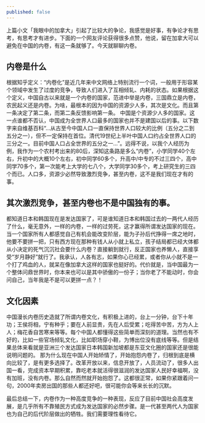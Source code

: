 ```yaml
---
published: false
---
```

上篇小文「我眼中的加拿大」引起了比较大的争论，我感觉是好事，有争论才有思考，有思考才有进步。下面的一个网友评论获得很多点赞，他说，留在加拿大可以避免在中国的内卷，有这一条就够了。今天就聊聊内卷。

## 内卷是什么

根据知乎定义：“内卷化”是近几年来中文网络上特别流行一个词，一般用于形容某个领域中发生了过度的竞争，导致人们进入了互相倾轧、内耗的状态。如果根据这个定义，中国自古以来就是一个内卷的国家，范进中举是内卷，三国鼎立是内卷，农民起义还是内卷。为啥，最根本的因为中国的资源少人多，其次是文化。而且第一条决定了第二条，而第二条反馈影响第一条。
中国是个资源少人多的国家。这一点谁都不否认，中国成为全世界人口最多的国家也并不是建国以后的事。以下数字来自维基百科“...从古至今中国人口一直保持世界人口较大的比例（五分之二到五分之一），但不一定保持在首位。清代19世纪上半叶中国人口约占全世界人口的三分之一。目前中国人口占全世界的五分之一...”。远得不说，以我个人经历为例，我作为一个农村考出来的80后，深知这条路是多么“内卷”，小学同学40个左右，升初中的大概10个左右，初中同学60多个，升高中/中专的不过三四个，高中同学70多个，第一次能考上大学的七八个，大学同学30多个，考上研究生的三四个而已。人口多，资源少必然导致激烈竞争，甚至内卷，这不是我们现在才有的事。

## 其次激烈竞争，甚至内卷也不是中国独有的事。

都知道日本和韩国现在是发达国家了，可是谁知道日本和韩国过去的一两代人经历了什么，毫无意外，一样的内卷，一样的过劳死，这才赢得所谓发达国家的现在。当一个国家所有人都感觉自己有机会能改变阶层，能为子孙后代挣得一席之地时，他要不要拼一把，只有西方现在那种有钱人从小就上私立，孩子结局都已经大体都从小决定的死气沉沉社会要什么内卷？直接躺到就行，反正国家也养懒人，直接享受“岁月静好”就行了。我承认，人各有志，如果你心已经累，或者你从小就不是一个打了鸡血的人，就呆在像加拿大这样的国家也挺好的。代价就是，当中国最为一个整体问鼎世界时，你本来也可以是其中骄傲的一份子；当你老了不能动时，你会问自己，当年我是不是可以更拼一点？！

## 文化因素

中国漫长内卷历史造就了所谓内卷文化，有积极上进的，台上一分钟，台下十年功；王侯将相，宁有种乎；要在人前显贵，先在人后受累；吃得苦中苦，方为人上人；梅花香自苦寒来等等。每个中国人都懂得这些简单而深刻的道理。当然也有不好的，比如一些官场倾轧文化，比如职场穿小鞋，为博出位没有底线等等。但是结果总体来看就是亚洲三个发达国家日本韩国新加坡都是东亚文化圈的国家还是很能说明问题的。
那为什么现在中国人开始矫情了，开始抱怨内卷了，归根到底是横向比较了，是有更多选择了。改革开放以来，信息开放了，人员流动了，很多人出国一看，完成资本早期积累，靠吃老本就活得很滋润的发达国家人民好幸福啊，没有加班，没有内卷。那么自然而然就开始抱怨了。这都很正常，如果你紧跟着问一句，2000年卖房出国的那些人都还好吧，很可能你会等来长长的沉默。

最后总结一下，内卷作为一种高度竞争的一种表现，反应了目前中国社会高度发展，是几乎所有不靠殖民方式成为发达国家的必然步骤。是一代甚至两代人为国家也为自己的后代阶层做出的牺牲。我们需要理性看待它。
